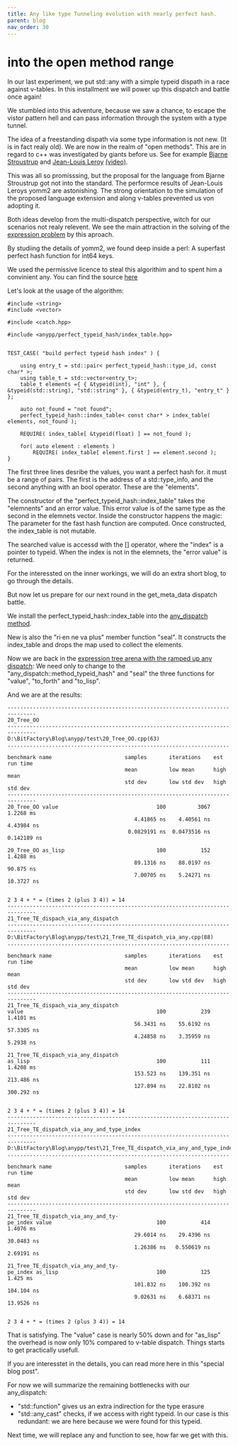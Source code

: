 ```yaml
---
title: Any like type Tunneling evolution with nearly perfect hash.
parent: blog
nav_order: 30
---
```


# into the open method range

In our last experiment, we put std::any with a simple typeid dispath in a race against v-tables. 
In this installment we will power up this dispatch and battle once again!

We stumbled into this adventure, because we saw a chance, to escape the vistor pattern hell and can pass information through the system with a type tunnel.

The idea of a freestanding dispath via some type information is not new. (It is in fact realy old).
We are now in the realm of "open methods". This are in regard to c++ was investigated by giants before us. See for example [Bjarne Stroustrup](https://www.stroustrup.com/multimethods.pdf) and 
[Jean-Louis Leroy](https://github.com/jll63/yomm2) [(video)](https://www.youtube.com/watch?v=xkxo0lah51s).

This was all so promisssing, but the proposal for the language from Bjarne Stroustrup got not into the standard.
The performce results of Jean-Louis Leroys yomm2 are astonishing. The strong orientation to the simulation of the proposed language extension and along v-tables prevented us von adopting it.

Both ideas develop from the multi-dispatch perspective, witch for our scenarios not realy relevent.
We see the main attraction in the solving of the [expression problem](https://en.wikipedia.org/wiki/Expression_problem) by this aproach.

By studiing the details of yomm2, we found deep inside a perl: A superfast perfect hash function for int64 keys. 

We used the permissive licence to steal this algorithim and to spent him a convinient any.
You can find the source [here](https://github.com/andreaspfaffenbichler/anypp/blob/master/include/anypp/perfect_typeid_hash/index_table.h)

Let's look at the usage of the algorithm:
```
#include <string>
#include <vector>

#include <catch.hpp>

#include <anypp/perfect_typeid_hash/index_table.hpp>


TEST_CASE( "build perfect typeid hash index" ) {

	using entry_t = std::pair< perfect_typeid_hash::type_id, const char* >;
	using table_t = std::vector<entry_t>;
	table_t elements ={ { &typeid(int), "int" }, { &typeid(std::string), "std::string" }, { &typeid(entry_t), "entry_t" } }; 

	auto not_found = "not found";
	perfect_typeid_hash::index_table< const char* > index_table( elements, not_found );

	REQUIRE( index_table[ &typeid(float) ] == not_found );

	for( auto element : elements )
		REQUIRE( index_table[ element.first ] == element.second );
}
```

The first  three lines desribe the values, you want a perfect hash for.
it must be a range of pairs. The first is the address of a std::type_info, and the second anything with an bool operator.
These are the "elements".

The constructor of the "perfect_typeid_hash::index_table" takes the "elemnents" and an error value. This error value is of the same type as the second in the elemnets vector.
Inside the constructor happens the magic: The parameter for the fast hash function are computed. 
Once constructed, the index_table is not mutable.

The searched value is accessd with the [] operator, where the "index" is a pointer to typeid. When the index is not in the elemnets, the "error value" is returned.

For the interessted on the inner workings, we will do an extra short blog, to go through the details.

But now let us prepare for our next round in the get_meta_data dispatch battle.

We install the perfect_typeid_hash::index_table into the [any_dispatch method](https://github.com/andreaspfaffenbichler/anypp/blob/master/include/anypp/any_dispatch/method_typeid_hash.h).

New is also the "ri·en ne va plus" member function "seal". It constructs the index_table and drops the map used to collect the elements.

Now we are back in the [expression tree arena with the ramped up any dispatch](https://github.com/andreaspfaffenbichler/anypp/blob/master/test/21_Tree_TE_dispatch_via_any_and_type_index.cpp):
We need only to change to the "any_dispatch::method_typeid_hash" and "seal" the three functions for "value", "to_forth" and "to_lisp".

And we are at the results:
```
-------------------------------------------------------------------------------
20_Tree_OO
-------------------------------------------------------------------------------
D:\BitFactory\Blog\anypp/test\20_Tree_OO.cpp(63)
...............................................................................

benchmark name                       samples       iterations    est run time
                                     mean          low mean      high mean
                                     std dev       low std dev   high std dev
-------------------------------------------------------------------------------
20_Tree_OO value                               100          3067     1.2268 ms
                                        4.41865 ns    4.40561 ns    4.43984 ns
                                      0.0829191 ns  0.0473516 ns   0.142189 ns

20_Tree_OO as_lisp                             100           152     1.4288 ms
                                        89.1316 ns    88.0197 ns     90.875 ns
                                        7.00705 ns    5.24271 ns    10.3727 ns


2 3 4 + * = (times 2 (plus 3 4)) = 14
-------------------------------------------------------------------------------
21_Tree_TE_dispach_via_any_dispatch
-------------------------------------------------------------------------------
D:\BitFactory\Blog\anypp/test\21_Tree_TE_dispatch_via_any.cpp(88)
...............................................................................

benchmark name                       samples       iterations    est run time
                                     mean          low mean      high mean
                                     std dev       low std dev   high std dev
-------------------------------------------------------------------------------
21_Tree_TE_dispach_via_any_dispatch
value                                          100           239     1.4101 ms
                                        56.3431 ns    55.6192 ns    57.3305 ns
                                        4.24858 ns    3.35959 ns     5.2938 ns

21_Tree_TE_dispach_via_any_dispatch
as_lisp                                        100           111     1.4208 ms
                                        153.523 ns    139.351 ns    213.486 ns
                                        127.894 ns    22.8102 ns    300.292 ns


2 3 4 + * = (times 2 (plus 3 4)) = 14
-------------------------------------------------------------------------------
21_Tree_TE_dispatch_via_any_and_type_index
-------------------------------------------------------------------------------
D:\BitFactory\Blog\anypp/test\21_Tree_TE_dispatch_via_any_and_type_index.cpp(88)
...............................................................................

benchmark name                       samples       iterations    est run time
                                     mean          low mean      high mean
                                     std dev       low std dev   high std dev
-------------------------------------------------------------------------------
21_Tree_TE_dispatch_via_any_and_ty-
pe_index value                                 100           414     1.4076 ms
                                        29.6014 ns    29.4396 ns    30.0483 ns
                                        1.26386 ns   0.550619 ns    2.69191 ns

21_Tree_TE_dispatch_via_any_and_ty-
pe_index as_lisp                               100           125      1.425 ms
                                        101.832 ns    100.392 ns    104.104 ns
                                        9.02631 ns    6.68371 ns    13.9526 ns


2 3 4 + * = (times 2 (plus 3 4)) = 14
```

That is satisfying. The "value" case is nearly 50% down and for "as_lisp" the overhead is now only 10% compared to v-table dispatch.
Things starts to get practically usefull.

If you are interesstet in the details, you can read more here in this "special blog post".

For now we will summarize the remaining bottlenecks with our any_dispatch:

- "std::function" gives us an extra indirection for the type erasure
- "std::any_cast" checks, if we access with right typeid. In our case is this redundant: we are here because we were found for this typeid.

Next time, we will replace any and function to see, how far we get with this.











